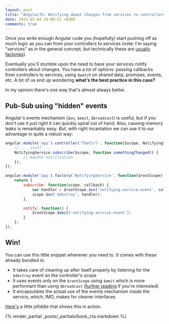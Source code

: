 ```yaml
---
layout: post
title: "AngularJS: Notifying about changes from services to controllers"
date: 2015-05-04 18:00:51 +0300
comments: true
---
```


Once you write enough Angular code you (hopefully) start pushing off as much logic as you can from your controllers to services (note: I'm saying "services" as in the general concept, but technically these are [usually factories](/2015/04/28/angularjs-whats-the-difference-between-factory-and-service/)).

Eventually you'll stumble upon the need to have your services notify controllers about changes. You have a lot of options: passing callbacks from controllers to services, using `$watch` on shared data, promises, events, etc. A lot of us end up wondering **what's the best practice in this case?**

In my opinion there's one way that's almost always better.

## Pub-Sub using "hidden" events

Angular's events mechanism (`$on`, `$emit`, `$broadcast`) is useful, but if you don't use it *just right* it can quickly spiral out of hand. Also, causing memory leaks is remarkably easy. *But*, with right incantation we can use it to our advantage in quite a robust way:

```javascript
angular.module('app').controller('TheCtrl', function($scope, NotifyingService) {
    // ... stuff ...
    NotifyingService.subscribe($scope, function somethingChanged() {
        // Handle notification
    });
});

angular.module('app').factory('NotifyingService', function($rootScope) {
    return {
        subscribe: function(scope, callback) {
            var handler = $rootScope.$on('notifying-service-event', callback);
            scope.$on('$destroy', handler);
        },

        notify: function() {
            $rootScope.$emit('notifying-service-event');
        }
    };
});
```

## Win!

You can use this little snippet whenever you need to. It comes with these already bundled in:

* It takes care of cleaning up after itself properly by listening for the `$destroy` event on the controller's scope 
* It uses events only on the `$rootScope` using `$emit` which is more performant than using `$broadcast` ([further reading](http://toddmotto.com/all-about-angulars-emit-broadcast-on-publish-subscribing/) if you're interested)
* It encapsulates the actual use of the events mechanism inside the service, which, IMO, makes for cleaner interfaces

[Here's](http://jsfiddle.net/avivby/msjkv72r/) a little jsfiddle that shows this in action.

{% render_partial _posts/_partials/book_cta.markdown %}
